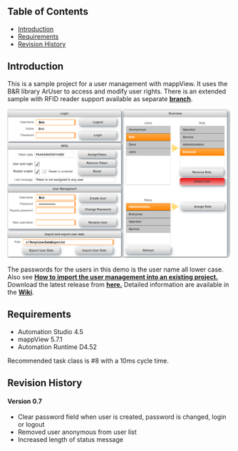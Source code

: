 ## Table of Contents
* [Introduction](#Introduction)
* [Requirements](#Requirements)
* [Revision History](#Revision-History)

<a name="Introduction"></a>
## Introduction
This is a sample project for a user management with mappView. It uses the B&R library ArUser to access and modify user rights. There is an extended sample with RFID reader support available as separate [**branch**](https://github.com/stephan1827/mappView-User/tree/RFID).

![](Logical/mappView/Resources/Media/screenshot.png)

The passwords for the users in this demo is the user name all lower case. Also see [**How to import the user management into an existing project.**](Logical/mappUser/HowToImport.pdf) Download the latest release from [**here.**](https://github.com/stephan1827/mappView-User/releases/latest) Detailed information are available in the [**Wiki**](https://github.com/stephan1827/mappView-User/wiki).

<a name="Requirements"></a>
## Requirements
* Automation Studio 4.5
* mappView 5.7.1
* Automation Runtime D4.52

Recommended task class is #8 with a 10ms cycle time.

<a name="Revision-History"></a>
## Revision History

#### Version 0.7
- Clear password field when user is created, password is changed, login or logout
- Removed user anonymous from user list
- Increased length of status message
